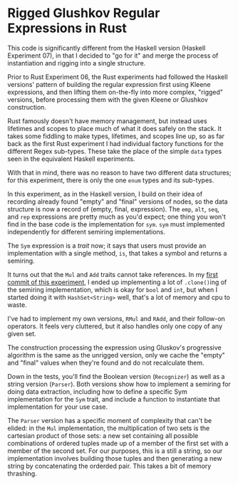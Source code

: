 # Rigged Glushkov Regular Expressions in Rust

This code is significantly different from the Haskell version (Haskell
Experiment 07), in that I decided to "go for it" and merge the process
of instantiation and rigging into a single structure. 

Prior to Rust Experiment 06, the Rust experiments had followed the
Haskell versions' pattern of building the regular expression first using
Kleene expressions, and then lifting them on-the-fly into more complex,
"rigged" versions, before processing them with the given Kleene or
Glushkov construction.

Rust famously doesn't have memory management, but instead uses lifetimes
and scopes to place much of what it does safely on the stack.  It takes
some fiddling to make types, lifetimes, and scopes line up, so as far
back as the first Rust experiment I had individual factory functions for
the different Regex sub-types.  These take the place of the simple
`data` types seen in the equivalent Haskell experiments.

With that in mind, there was no reason to have two different data
structures; for this experiment, there is only the one `enum` types and
its sub-types.

In this experiment, as in the Haskell version, I build on their idea of
recording already found "empty" and "final" versions of nodes, so the
data structure is now a record of (empty, final, expression).  The
`emp`, `alt`, `seq`, and `rep` expressions are pretty much as you'd
expect; one thing you won't find in the base code is the implementation
for `sym`.  `sym` must implemented independently for different semiring
implementations.

The `Sym` expression is a *trait* now; it says that users must provide
an implementation with a single method, `is`, that takes a symbol and
returns a semiring.

It turns out that the `Mul` and `Add` traits cannot take references.  In
my [first commit of this
experiment](https://github.com/elfsternberg/riggedregex/tree/41c39a1c4a94bd7edd2d20883cc77cd53bf2966e),
I ended up implementing a lot of `.clone()`ing of the semiring
implementation, which is okay for `bool` and `int`, but when I started
doing it with `HashSet<String>` well, that's a lot of memory and cpu to
waste.

I've had to implement my own versions, `RMul` and `RAdd`, and their
follow-on operators.  It feels very cluttered, but it also handles only
one copy of any given set.

The construction processing the expression using Gluskov's progressive
algorithm is the same as the unrigged version, only we cache the "empty"
and "final" values when they're found and do not recalculate them.

Down in the tests, you'll find the Boolean version (`Recognizer`) as
well as a string version (`Parser`).  Both versions show how to
implement a semiring for doing data extraction, including how to define
a specific Sym implementation for the `Sym` trait, and include a
function to instantiate that implementation for your use case.

The `Parser` version has a specific moment of complexity that can't be
elided: in the `Mul` implementation, the multiplication of two sets is
the cartesian product of those sets: a new set containing all possible
combinations of ordered tuples made up of a member of the first set with
a member of the second set.  For our purposes, this is a still a string,
so our implementation involves building those tuples and then generating
a new string by concatenating the orderded pair.  This takes a bit of
memory thrashing.
